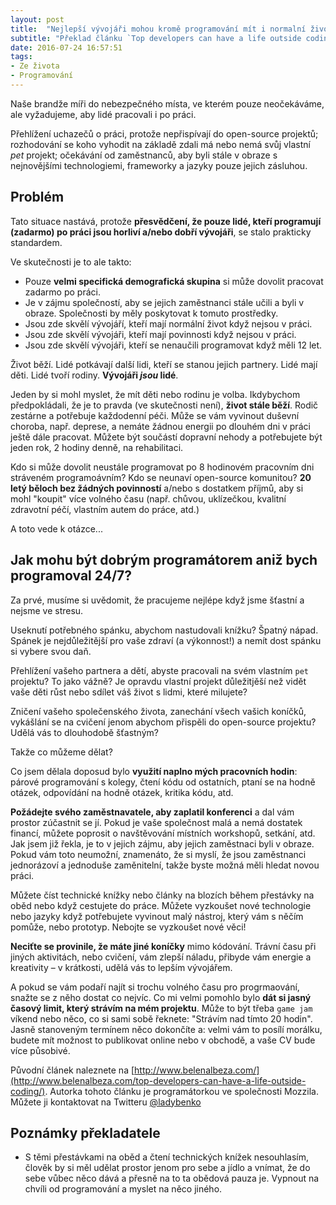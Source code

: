 ```yaml
---
layout: post
title:  "Nejlepší vývojáři mohou kromě programování mít i normalní život"
subtitle: "Překlad článku `Top developers can have a life outside coding`"
date: 2016-07-24 16:57:51
tags:
- Ze života
- Programování
---
```


Naše brandže míři do nebezpečného místa, ve kterém pouze neočekáváme, ale vyžadujeme, aby lidé pracovali i po práci.

Přehlížení uchazečů o práci, protože nepřispívají do open-source projektů; rozhodování se koho vyhodit na základě zdali má nebo nemá svůj vlastní *pet* projekt; očekávání od zaměstnanců, aby byli stále v obraze s nejnovějšími technologiemi, frameworky a jazyky pouze jejich zásluhou.

## Problém
Tato situace nastává, protože **přesvědčení, že pouze lidé, kteří programují (zadarmo) po práci jsou horliví a/nebo dobří vývojáři**, se stalo prakticky standardem.

Ve skutečnosti je to ale takto:

- Pouze **velmi specifická demografická skupina** si může dovolit pracovat zadarmo po práci.
- Je v zájmu společností, aby se jejich zaměstnanci stále učili a byli v obraze. Společnosti by měly poskytovat k tomuto prostředky.
- Jsou zde skvělí vývojáří, kteří mají normální život když nejsou v práci.
- Jsou zde skvělí vývojáři, kteří mají povinnosti když nejsou v práci.
- Jsou zde skvělí vývojáři, kteří se nenaučili programovat když měli 12 let.

Život běží. Lidé potkávají další lidi, kteří se stanou jejich partnery. Lidé mají děti. Lidé tvoří rodiny. **Vývojáři *jsou* lidé**.

Jeden by si mohl myslet, že mít děti nebo rodinu je volba. Ikdybychom předpokládali, že je to pravda (ve skutečnosti není), **život stále běží**. Rodič zestárne a potřebuje každodenní péči. Může se vám vyvinout duševní choroba, např. deprese, a nemáte žádnou energii po dlouhém dni v práci ještě dále pracovat. Můžete být součástí dopravní nehody a potřebujete být jeden rok, 2 hodiny denně, na rehabilitaci.

Kdo si může dovolit neustále programovat po 8 hodinovém pracovním dni stráveném programoávním? Kdo se neunaví open-source komunitou? **20 letý běloch bez žádných povinností** a/nebo s dostatkem příjmů, aby si mohl "koupit" více volného času (např. chůvou, uklízečkou, kvalitní zdravotní péčí, vlastním autem do práce, atd.)

A toto vede k otázce...

## Jak mohu být dobrým programátorem aniž bych programoval 24/7?

Za prvé, musíme si uvědomit, že pracujeme nejlépe když jsme šťastní a nejsme ve stresu.

Useknutí potřebného spánku, abychom nastudovali knížku? Špatný nápad. Spánek je nejdůležitější pro vaše zdraví (a výkonnost!) a nemít dost spánku si vybere svou daň.

Přehlížení vašeho partnera a dětí, abyste pracovali na svém vlastním `pet` projektu? To jako vážně? Je opravdu vlastní projekt důležitjěší než vidět vaše děti růst nebo sdílet váš život s lidmi, které milujete?

Zničení vašeho společenského života, zanechání všech vašich koníčků, vykášlání se na cvičení jenom abychom přispěli do open-source projektu? Udělá vás to dlouhodobě šťastným?

Takže co můžeme dělat?

Co jsem dělala doposud bylo **využití naplno mých pracovních hodin**: párové programování s kolegy, čtení kódu od ostatních, ptaní se na hodně otázek, odpovídání na hodně otázek, kritika kódu, atd.

**Požádejte svého zaměstnavatele, aby zaplatil konferenci** a dal vám prostor zúčastnit se jí. Pokud je vaše společnost malá a nemá dostatek financí, můžete poprosit o navštěvování místních workshopů, setkání, atd. Jak jsem již řekla, je to v jejich zájmu, aby jejich zaměstnaci byli v obraze. Pokud vám toto neumožní, znamenáto, že si myslí, že jsou zaměstnanci jednorázoví a jednoduše zaměnitelní, takže byste možná měli hledat novou práci.

Můžete číst technické knížky nebo články na blozích během přestávky na oběd nebo když cestujete do práce. Můžete vyzkoušet nové technologie nebo jazyky když potřebujete vyvinout malý nástroj, který vám s něčím pomůže, nebo prototyp. Nebojte se vyzkoušet nové věci!

**Neciťte se provinile, že máte jiné koníčky** mimo kódování. Trávní času při jiných aktivitách, nebo cvičení, vám zlepší náladu, přibyde vám energie a kreativity – v krátkosti, udělá vás to lepším vývojářem.

A pokud se vám podaří najít si trochu volného času pro progrmaování, snažte se z něho dostat co nejvíc. Co mi velmi pomohlo bylo **dát si jasný časový limit, který strávím na mém projektu**. Může to být třeba `game jam` víkend nebo něco, co si sami sobě řeknete: "Strávím nad tímto 20 hodin". Jasně stanoveným termínem něco dokončíte a: velmi vám to posílí morálku, budete mít možnost to publikovat online nebo v obchodě, a vaše CV bude více působivé.

Původní článek naleznete na [http://www.belenalbeza.com/](http://www.belenalbeza.com/top-developers-can-have-a-life-outside-coding/).
Autorka tohoto článku je programátorkou ve společnosti Mozzila. Můžete ji kontaktovat na Twitteru [@ladybenko](https://twitter.com/ladybenko)

## Poznámky překladatele
- S těmi přestávkami na oběd a čtení technických knížek nesouhlasím, člověk by si měl udělat prostor jenom pro sebe a jídlo a vnímat, že do sebe vůbec něco dává a přesně na to ta obědová pauza je. Vypnout na chvíli od programování a myslet na něco jiného.

